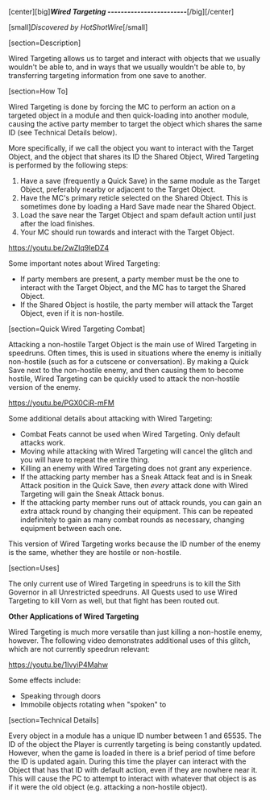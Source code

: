 [center][big]***Wired Targeting
------------------------***[/big][/center]

[small]*Discovered by HotShotWire*[/small]

[section=Description]

Wired Targeting allows us to target and interact with objects that we usually wouldn't be able to, and in ways that we usually wouldn't be able to, by transferring targeting information from one save to another.

[section=How To]

Wired Targeting is done by forcing the MC to perform an action on a targeted object in a module and then quick-loading into another module, causing the active party member to target the object which shares the same ID (see Technical Details below).

More specifically, if we call the object you want to interact with the Target Object, and the object that shares its ID the Shared Object, Wired Targeting is performed by the following steps:
1. Have a save (frequently a Quick Save) in the same module as the Target Object, preferably nearby or adjacent to the Target Object.
2. Have the MC's primary reticle selected on the Shared Object.  This is sometimes done by loading a Hard Save made near the Shared Object.
3. Load the save near the Target Object and spam default action until just after the load finishes.
4. Your MC should run towards and interact with the Target Object.

https://youtu.be/2wZlq9IeDZ4

Some important notes about Wired Targeting:
* If party members are present, a party member must be the one to interact with the Target Object, and the MC has to target the Shared Object.
* If the Shared Object is hostile, the party member will attack the Target Object, even if it is non-hostile.

[section=Quick Wired Targeting Combat]

Attacking a non-hostile Target Object is the main use of Wired Targeting in speedruns.  Often times, this is used in situations where the enemy is initially non-hostile (such as for a cutscene or conversation).  By making a Quick Save next to the non-hostile enemy, and then causing them to become hostile, Wired Targeting can be quickly used to attack the non-hostile version of the enemy.

https://youtu.be/PGX0CiR-mFM

Some additional details about attacking with Wired Targeting:
* Combat Feats cannot be used when Wired Targeting.  Only default attacks work.
* Moving while attacking with Wired Targeting will cancel the glitch and you will have to repeat the entire thing.
* Killing an enemy with Wired Targeting does not grant any experience.
* If the attacking party member has a Sneak Attack feat and is in Sneak Attack position in the Quick Save, then *every* attack done with Wired Targeting will gain the Sneak Attack bonus.
* If the attacking party member runs out of attack rounds, you can gain an extra attack round by changing their equipment.  This can be repeated indefinitely to gain as many combat rounds as necessary, changing equipment between each one.

This version of Wired Targeting works because the ID number of the enemy is the same, whether they are hostile or non-hostile.

[section=Uses]

The only current use of Wired Targeting in speedruns is to kill the Sith Governor in all Unrestricted speedruns.  All Quests used to use Wired Targeting to kill Vorn as well, but that fight has been routed out.

**Other Applications of Wired Targeting**

Wired Targeting is much more versatile than just killing a non-hostile enemy, however.  The following video demonstrates additional uses of this glitch, which are not currently speedrun relevant:

https://youtu.be/1IvyiP4Mahw

Some effects include:
* Speaking through doors
* Immobile objects rotating when "spoken" to

[section=Technical Details]

Every object in a module has a unique ID number between 1 and 65535.  The ID of the object the Player is currently targeting is being constantly updated.  However, when the game is loaded in there is a brief period of time before the ID is updated again.  During this time the player can interact with the Object that has that ID with default action, even if they are nowhere near it.  This will cause the PC to attempt to interact with whatever that object is as if it were the old object (e.g. attacking a non-hostile object).